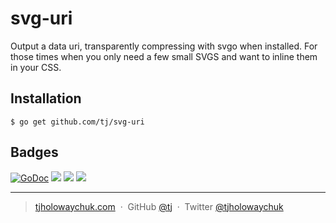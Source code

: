 
# svg-uri

Output a data uri, transparently compressing with svgo when installed. For those times when you only need a few small SVGS and want to inline them in your CSS.

## Installation

```
$ go get github.com/tj/svg-uri
```

## Badges

[![GoDoc](https://godoc.org/github.com/tj/svg-uri?status.svg)](https://godoc.org/github.com/tj/svg-uri)
![](https://img.shields.io/badge/license-MIT-blue.svg)
![](https://img.shields.io/badge/status-stable-green.svg)
[![](http://apex.sh/images/badge.svg)](https://apex.sh/ping/)

---

> [tjholowaychuk.com](http://tjholowaychuk.com) &nbsp;&middot;&nbsp;
> GitHub [@tj](https://github.com/tj) &nbsp;&middot;&nbsp;
> Twitter [@tjholowaychuk](https://twitter.com/tjholowaychuk)
